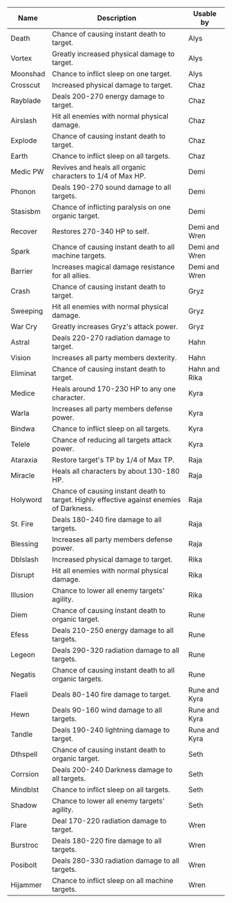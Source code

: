 | Name     | Description                                                                              | Usable by     |
| -------- | ---------------------------------------------------------------------------------------- | ------------- |
| Death    | Chance of causing instant death to target.                                               | Alys          |
| Vortex   | Greatly increased physical damage to target.                                             | Alys          |
| Moonshad | Chance to inflict sleep on one target.                                                   | Alys          |
| Crosscut | Increased physical damage to target.                                                     | Chaz          |
| Rayblade | Deals 200-270 energy damage to target.                                                   | Chaz          |
| Airslash | Hit all enemies with normal physical damage.                                             | Chaz          |
| Explode  | Chance of causing instant death to target.                                               | Chaz          |
| Earth    | Chance to inflict sleep on all targets.                                                  | Chaz          |
| Medic PW | Revives and heals all organic characters to 1/4 of Max HP.                               | Demi          |
| Phonon   | Deals 190-270 sound damage to all targets.                                               | Demi          |
| Stasisbm | Chance of inflicting paralysis on one organic target.                                    | Demi          |
| Recover  | Restores 270-340 HP to self.                                                             | Demi and Wren |
| Spark    | Chance of causing instant death to all machine targets.                                  | Demi and Wren |
| Barrier  | Increases magical damage resistance for all allies.                                      | Demi and Wren |
| Crash    | Chance of causing instant death to target.                                               | Gryz          |
| Sweeping | Hit all enemies with normal physical damage.                                             | Gryz          |
| War Cry  | Greatly increases Gryz's attack power.                                                   | Gryz          |
| Astral   | Deals 220-270 radiation damage to target.                                                | Hahn          |
| Vision   | Increases all party members dexterity.                                                   | Hahn          |
| Eliminat | Chance of causing instant death to target.                                               | Hahn and Rika |
| Medice   | Heals around 170-230 HP to any one character.                                            | Kyra          |
| Warla    | Increases all party members defense power.                                               | Kyra          |
| Bindwa   | Chance to inflict sleep on all targets.                                                  | Kyra          |
| Telele   | Chance of reducing all targets attack power.                                             | Kyra          |
| Ataraxia | Restore target's TP by 1/4 of Max TP.                                                    | Raja          |
| Miracle  | Heals all characters by about 130-180 HP.                                                | Raja          |
| Holyword | Chance of causing instant death to target. Highly effective against enemies of Darkness. | Raja          |
| St. Fire | Deals 180-240 fire damage to all targets.                                                | Raja          |
| Blessing | Increases all party members defense power.                                               | Raja          |
| Dblslash | Increased physical damage to target.                                                     | Rika          |
| Disrupt  | Hit all enemies with normal physical damage.                                             | Rika          |
| Illusion | Chance to lower all enemy targets' agility.                                              | Rika          |
| Diem     | Chance of causing instant death to organic target.                                       | Rune          |
| Efess    | Deals 210-250 energy damage to all targets.                                              | Rune          |
| Legeon   | Deals 290-320 radiation damage to all targets.                                           | Rune          |
| Negatis  | Chance of causing instant death to all organic targets.                                  | Rune          |
| Flaeli   | Deals 80-140 fire damage to target.                                                      | Rune and Kyra |
| Hewn     | Deals 90-160 wind damage to all targets.                                                 | Rune and Kyra |
| Tandle   | Deals 190-240 lightning damage to target.                                                | Rune and Kyra |
| Dthspell | Chance of causing instant death to organic target.                                       | Seth          |
| Corrsion | Deals 200-240 Darkness damage to all targets.                                            | Seth          |
| Mindblst | Chance to inflict sleep on all targets.                                                  | Seth          |
| Shadow   | Chance to lower all enemy targets' agility.                                              | Seth          |
| Flare    | Deal 170-220 radiation damage to target.                                                 | Wren          |
| Burstroc | Deals 180-220 fire damage to all targets.                                                | Wren          |
| Posibolt | Deals 280-330 radiation damage to all targets.                                           | Wren          |
| Hijammer | Chance to inflict sleep on all machine targets.                                          | Wren          |
